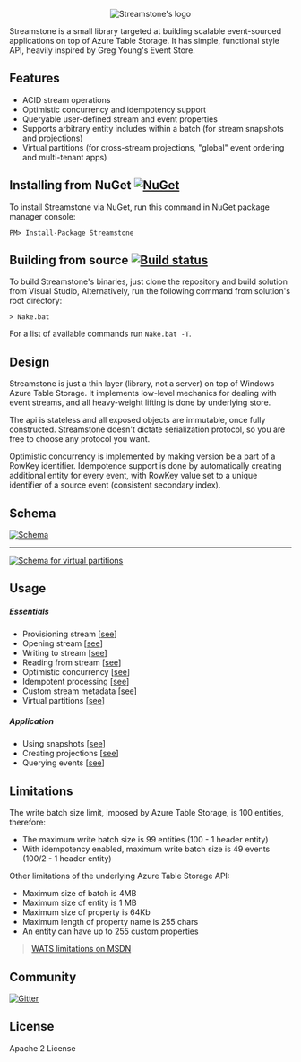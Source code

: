<p align="center">
  <img src="https://github.com/yevhen/Streamstone/blob/master/Logo.Wide.png?raw=true" alt="Streamstone's logo"/>
</p>

Streamstone is a small library targeted at building scalable event-sourced applications on top of Azure Table Storage. It has simple, functional style API, heavily inspired by Greg Young's Event Store.

## Features

+ ACID stream operations
+ Optimistic concurrency and idempotency support
+ Queryable user-defined stream and event properties
+ Supports arbitrary entity includes within a batch (for stream snapshots and projections)
+ Virtual partitions (for cross-stream projections, "global" event ordering and multi-tenant apps)

## Installing from NuGet [![NuGet](https://img.shields.io/nuget/v/Streamstone.svg?style=flat)](https://www.nuget.org/packages/Streamstone/)

To install Streamstone via NuGet, run this command in NuGet package manager console:

    PM> Install-Package Streamstone

## Building from source [![Build status](https://ci.appveyor.com/api/projects/status/3rsmwblor11b6inq/branch/master?svg=true)](https://ci.appveyor.com/project/yevhen/streamstone/branch/master)

To build Streamstone's binaries, just clone the repository and build solution from Visual Studio, Alternatively, run the following command from solution's root directory:

    > Nake.bat

For a list of available commands run `Nake.bat -T`. 

## Design

Streamstone is just a thin layer (library, not a server) on top of Windows Azure Table Storage. It implements low-level mechanics for dealing with event streams, and all heavy-weight lifting is done by underlying store. 

The api is stateless and all exposed objects are immutable, once fully constructed. Streamstone doesn't dictate serialization protocol, so you are free to choose any protocol you want.

Optimistic concurrency is implemented by making version be a part of a RowKey identifier. Idempotence support is done by automatically creating additional entity for every event, with RowKey value set to a unique identifier of a source event (consistent secondary index).     

## Schema

<a href="https://raw.githubusercontent.com/yevhen/Streamstone/master/Doc/Schema.png" target="_blank" title="Click to view full size"><img src="https://raw.githubusercontent.com/yevhen/Streamstone/master/Doc/Schema.png" alt="Schema" style="max-width:100%;"/></a>

---

<a href="https://raw.githubusercontent.com/yevhen/Streamstone/master/Schema_VP.png" target="_blank" title="Click to view full size"><img src="https://raw.githubusercontent.com/yevhen/Streamstone/master/Doc/Schema_VP.png" alt="Schema for virtual partitions" style="max-width:100%;"/></a>

## Usage

##### Essentials
+ Provisioning stream [[see](/Source/Example/Scenarios/S01_Provision_new_stream.cs)]
+ Opening stream [[see](Source/Example/Scenarios/S02_Open_stream_for_writing.cs)]
+ Writing to stream [[see](Source/Example/Scenarios/S04_Write_to_stream.cs)]
+ Reading from stream [[see](Source/Example/Scenarios/S05_Read_from_stream.cs)]
+ Optimistic concurrency [[see](Source/Example/Scenarios/S08_Concurrency_conflicts.cs)]
+ Idempotent processing [[see](Source/Example/Scenarios/S09_Handling_duplicates.cs)]
+ Custom stream metadata [[see](Source/Example/Scenarios/S07_Custom_stream_metadata.cs)]
+ Virtual partitions [[see]()]

##### Application
+ Using snapshots [[see]()]
+ Creating projections [[see]()]
+ Querying events [[see]()]

## Limitations

The write batch size limit, imposed by Azure Table Storage, is 100 entities, therefore:

+ The maximum write batch size is 99 entities (100 - 1 header entity) 
+ With idempotency enabled, maximum write batch size is 49 events (100/2 - 1 header entity) 

Other limitations of the underlying Azure Table Storage API:

+ Maximum size of batch is 4MB
+ Maximum size of entity is 1 MB
+ Maximum size of property is 64Kb 
+ Maximum length of property name is 255 chars
+ An entity can have up to 255 custom properties

> [WATS limitations on MSDN](http://msdn.microsoft.com/en-us/library/azure/dd179338.aspx) 

## Community

[![Gitter](https://badges.gitter.im/Join%20Chat.svg)](https://gitter.im/yevhen/Streamstone?utm_source=badge&utm_medium=badge&utm_campaign=pr-badge&utm_content=badge)

## License

Apache 2 License
